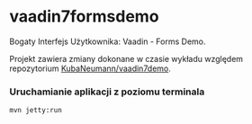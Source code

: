 vaadin7formsdemo
================

Bogaty Interfejs Użytkownika: Vaadin - Forms Demo.

Projekt zawiera zmiany dokonane w czasie wykładu względem repozytorium [KubaNeumann/vaadin7demo](https://github.com/KubaNeumann/vaadin7demo).

### Uruchamianie aplikacji z poziomu terminala

```sh
mvn jetty:run
```
